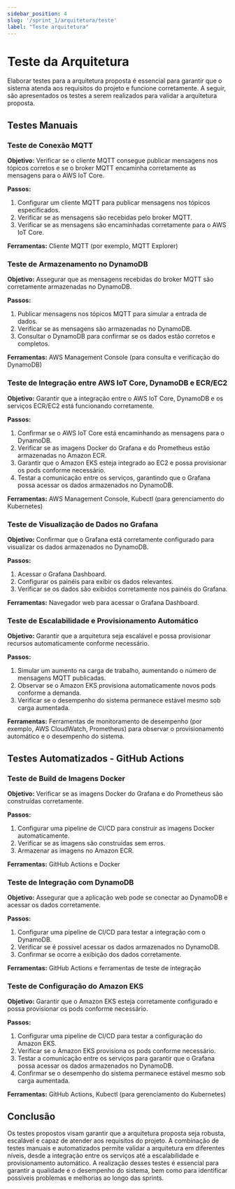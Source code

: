 ```yaml
---
sidebar_position: 4
slug: '/sprint_1/arquitetura/teste'
label: "Teste arquitetura"
---
```

# Teste da Arquitetura

Elaborar testes para a arquitetura proposta é essencial para garantir que o sistema atenda aos requisitos do projeto e funcione corretamente. A seguir, são apresentados os testes a serem realizados para validar a arquitetura proposta.

## Testes Manuais

### Teste de Conexão MQTT

**Objetivo:** Verificar se o cliente MQTT consegue publicar mensagens nos tópicos corretos e se o broker MQTT encaminha corretamente as mensagens para o AWS IoT Core.

**Passos:**
1. Configurar um cliente MQTT para publicar mensagens nos tópicos especificados.
2. Verificar se as mensagens são recebidas pelo broker MQTT.
3. Verificar se as mensagens são encaminhadas corretamente para o AWS IoT Core.

**Ferramentas:** Cliente MQTT (por exemplo, MQTT Explorer)

### Teste de Armazenamento no DynamoDB

**Objetivo:** Assegurar que as mensagens recebidas do broker MQTT são corretamente armazenadas no DynamoDB.

**Passos:**
1. Publicar mensagens nos tópicos MQTT para simular a entrada de dados.
2. Verificar se as mensagens são armazenadas no DynamoDB.
3. Consultar o DynamoDB para confirmar se os dados estão corretos e completos.

**Ferramentas:** AWS Management Console (para consulta e verificação do DynamoDB)

### Teste de Integração entre AWS IoT Core, DynamoDB e ECR/EC2

**Objetivo:** Garantir que a integração entre o AWS IoT Core, DynamoDB e os serviços ECR/EC2 está funcionando corretamente.

**Passos:**
1. Confirmar se o AWS IoT Core está encaminhando as mensagens para o DynamoDB.
2. Verificar se as imagens Docker do Grafana e do Prometheus estão armazenadas no Amazon ECR.
3. Garantir que o Amazon EKS esteja integrado ao EC2 e possa provisionar os pods conforme necessário.
4. Testar a comunicação entre os serviços, garantindo que o Grafana possa acessar os dados armazenados no DynamoDB.

**Ferramentas:** AWS Management Console, Kubectl (para gerenciamento do Kubernetes)

### Teste de Visualização de Dados no Grafana

**Objetivo:** Confirmar que o Grafana está corretamente configurado para visualizar os dados armazenados no DynamoDB.

**Passos:**
1. Acessar o Grafana Dashboard.
2. Configurar os painéis para exibir os dados relevantes.
3. Verificar se os dados são exibidos corretamente nos painéis do Grafana.

**Ferramentas:** Navegador web para acessar o Grafana Dashboard.

### Teste de Escalabilidade e Provisionamento Automático

**Objetivo:** Garantir que a arquitetura seja escalável e possa provisionar recursos automaticamente conforme necessário.

**Passos:**
1. Simular um aumento na carga de trabalho, aumentando o número de mensagens MQTT publicadas.
2. Observar se o Amazon EKS provisiona automaticamente novos pods conforme a demanda.
3. Verificar se o desempenho do sistema permanece estável mesmo sob carga aumentada.

**Ferramentas:** Ferramentas de monitoramento de desempenho (por exemplo, AWS CloudWatch, Prometheus) para observar o provisionamento automático e o desempenho do sistema.

## Testes Automatizados - GitHub Actions

### Teste de Build de Imagens Docker

**Objetivo:** Verificar se as imagens Docker do Grafana e do Prometheus são construídas corretamente.

**Passos:**
1. Configurar uma pipeline de CI/CD para construir as imagens Docker automaticamente.
2. Verificar se as imagens são construídas sem erros.
3. Armazenar as imagens no Amazon ECR.

**Ferramentas:** GitHub Actions e Docker

### Teste de Integração com DynamoDB

**Objetivo:** Assegurar que a aplicação web pode se conectar ao DynamoDB e acessar os dados corretamente.

**Passos:**
1. Configurar uma pipeline de CI/CD para testar a integração com o DynamoDB.
2. Verificar se é possivel acessar os dados armazenados no DynamoDB.
3. Confirmar se ocorre a exibição dos dados corretamente.

**Ferramentas:** GitHub Actions e ferramentas de teste de integração

### Teste de Configuração do Amazon EKS

**Objetivo:** Garantir que o Amazon EKS esteja corretamente configurado e possa provisionar os pods conforme necessário.

**Passos:**
1. Configurar uma pipeline de CI/CD para testar a configuração do Amazon EKS.
2. Verificar se o Amazon EKS provisiona os pods conforme necessário.
3. Testar a comunicação entre os serviços para garantir que o Grafana possa acessar os dados armazenados no DynamoDB.
4. Confirmar se o desempenho do sistema permanece estável mesmo sob carga aumentada.

**Ferramentas:** GitHub Actions, Kubectl (para gerenciamento do Kubernetes)

## Conclusão

Os testes propostos visam garantir que a arquitetura proposta seja robusta, escalável e capaz de atender aos requisitos do projeto. A combinação de testes manuais e automatizados permite validar a arquitetura em diferentes níveis, desde a integração entre os serviços até a escalabilidade e provisionamento automático. A realização desses testes é essencial para garantir a qualidade e o desempenho do sistema, bem como para identificar possíveis problemas e melhorias ao longo das sprints.